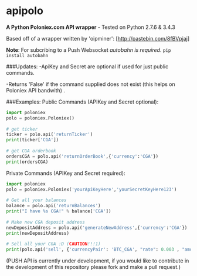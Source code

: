 # apipolo

**A Python Poloniex.com API wrapper** - Tested on Python 2.7.6 & 3.4.3

Based off of a wrapper written by 'oipminer': [http://pastebin.com/8fBVpjaj]

**Note**: For subcribing to a Push Websocket _autobahn is required_. `pip install autobahn`

###Updates:
-ApiKey and Secret are optional if used for just public commands.

-Returns 'False' if the command supplied does not exist (this helps on Poloniex API bandwith) .

###Examples:
Public Commands (APIKey and Secret optional):

```python
import poloniex
polo = poloniex.Poloniex()
    
# get ticker
ticker = polo.api('returnTicker')
print(ticker['CGA'])
    
# get CGA orderbook
ordersCGA = polo.api('returnOrderBook',{'currency':'CGA'})
print(ordersCGA)
```

Private Commands (APIKey and Secret required):
```python
import poloniex
polo = poloniex.Poloniex('yourApiKeyHere','yourSecretKeyHere123')
    
# Get all your balances
balance = polo.api('returnBalances')
print("I have %s CGA!" % balance['CGA'])
    
# Make new CGA deposit address
newDepositAddress = polo.api('generateNewAddress',{'currency':'CGA'})
print(newDepositAddress)
    
# Sell all your CGA :D (CAUTION!!!1)
print(polo.api('sell', {'currencyPair': 'BTC_CGA', "rate": 0.003 , "amount": balance['CGA'] }))
```

(PUSH API is currently under development, if you would like to contribute in the development of this repository please fork and make a pull request.)
